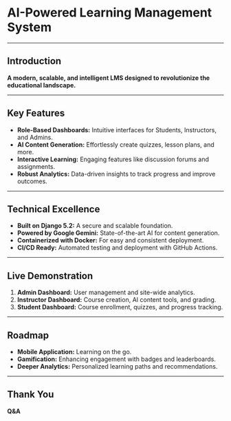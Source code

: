 # AI-Powered Learning Management System

---

## Introduction

**A modern, scalable, and intelligent LMS designed to revolutionize the educational landscape.**

---

## Key Features

- **Role-Based Dashboards:** Intuitive interfaces for Students, Instructors, and Admins.
- **AI Content Generation:** Effortlessly create quizzes, lesson plans, and more.
- **Interactive Learning:** Engaging features like discussion forums and assignments.
- **Robust Analytics:** Data-driven insights to track progress and improve outcomes.

---

## Technical Excellence

- **Built on Django 5.2:** A secure and scalable foundation.
- **Powered by Google Gemini:** State-of-the-art AI for content generation.
- **Containerized with Docker:** For easy and consistent deployment.
- **CI/CD Ready:** Automated testing and deployment with GitHub Actions.

---

## Live Demonstration

1. **Admin Dashboard:** User management and site-wide analytics.
2. **Instructor Dashboard:** Course creation, AI content tools, and grading.
3. **Student Dashboard:** Course enrollment, quizzes, and progress tracking.

---

## Roadmap

- **Mobile Application:** Learning on the go.
- **Gamification:** Enhancing engagement with badges and leaderboards.
- **Deeper Analytics:** Personalized learning paths and recommendations.

---

## Thank You

**Q&A**
